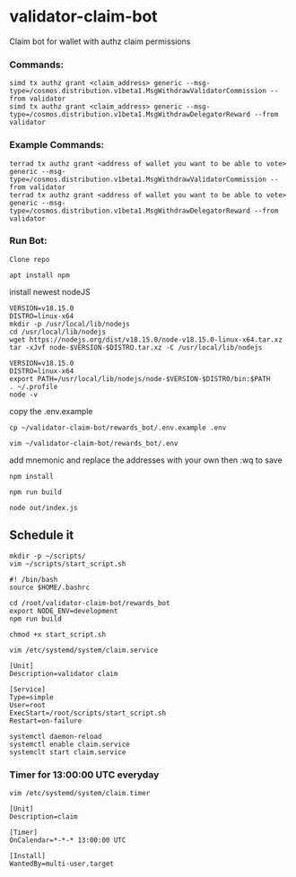 # validator-claim-bot
Claim bot for wallet with authz claim permissions

### Commands:  

```
simd tx authz grant <claim_address> generic --msg-type=/cosmos.distribution.v1beta1.MsgWithdrawValidatorCommission --from validator
simd tx authz grant <claim_address> generic --msg-type=/cosmos.distribution.v1beta1.MsgWithdrawDelegatorReward --from validator
```
### Example Commands:

```
terrad tx authz grant <address of wallet you want to be able to vote> generic --msg-type=/cosmos.distribution.v1beta1.MsgWithdrawValidatorCommission --from validator  
terrad tx authz grant <address of wallet you want to be able to vote> generic --msg-type=/cosmos.distribution.v1beta1.MsgWithdrawDelegatorReward --from validator
```

### Run Bot:

`Clone repo`

`apt install npm`

install newest nodeJS
```
VERSION=v18.15.0
DISTRO=linux-x64
mkdir -p /usr/local/lib/nodejs
cd /usr/local/lib/nodejs
wget https://nodejs.org/dist/v18.15.0/node-v18.15.0-linux-x64.tar.xz
tar -xJvf node-$VERSION-$DISTRO.tar.xz -C /usr/local/lib/nodejs 

VERSION=v18.15.0
DISTRO=linux-x64
export PATH=/usr/local/lib/nodejs/node-$VERSION-$DISTRO/bin:$PATH
. ~/.profile
node -v
```

copy the .env.example

`cp ~/validator-claim-bot/rewards_bot/.env.example .env`

`vim ~/validator-claim-bot/rewards_bot/.env`

add mnemonic and replace the addresses with your own then :wq to save

`npm install`

`npm run build`

`node out/index.js`

## Schedule it


`mkdir -p ~/scripts/`  
`vim ~/scripts/start_script.sh`

```
#! /bin/bash
source $HOME/.bashrc

cd /root/validator-claim-bot/rewards_bot
export NODE_ENV=development
npm run build
```

`chmod +x start_script.sh `

`vim /etc/systemd/system/claim.service`

```
[Unit]
Description=validator claim

[Service]
Type=simple
User=root
ExecStart=/root/scripts/start_script.sh
Restart=on-failure
```

`systemctl daemon-reload`  
`systemctl enable claim.service`  
`systemclt start claim.service`  

### Timer for 13:00:00 UTC everyday

`vim /etc/systemd/system/claim.timer`

```
[Unit]
Description=claim

[Timer]
OnCalendar=*-*-* 13:00:00 UTC

[Install]
WantedBy=multi-user.target
```


